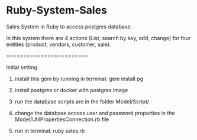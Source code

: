 # Ruby-System-Sales

Sales System in Ruby to access postgres database.

In this system there are 4 actions (List, search by key, add, change)
for four entities (product, vendors, customer, sale).

========================

Initial setting

1) install this gem by running in terminal: gem install pg

2) install postgres or docker with postgres image

3) run the database scripts are in the folder Model/Script/

4) change the database access user and password properties in the Model/UtilPropertiesConnection.rb file

5) run in terminal: ruby sales.rb
